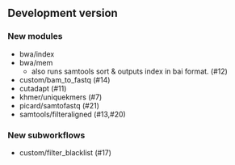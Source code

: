 ## Development version

### New modules

- bwa/index
- bwa/mem
  - also runs samtools sort & outputs index in bai format. (#12)
- custom/bam_to_fastq (#14)
- cutadapt (#11)
- khmer/uniquekmers (#7)
- picard/samtofastq (#21)
- samtools/filteraligned (#13,#20)

### New subworkflows

- custom/filter_blacklist (#17)

